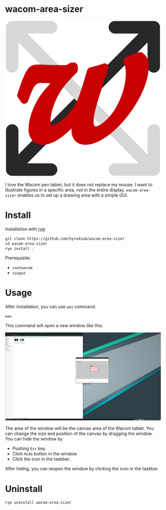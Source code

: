 # wacom-area-sizer

![](src/wacom_area_sizer/icon.svg)

I love the Wacom pen tablet, but it does not replace my mouse.
I want to illustrate figures in a specific area, not in the entire display.
`wacom-area-sizer` enables us to set up a drawing area with a simple GUI.

# Install

Installation with [rye](https://github.com/astral-sh/rye):

```
git clone https://github.com/hyrodium/wacom-area-sizer
cd wacom-area-sizer
rye install .
```

Prerequisite:

- `xsetwacom`
- `xinput`

# Usage

After installation, you can use `was` command.

```
was
```

This command will open a new window like this:

![](screenshot.png)

The area of the window will be the canvas area of the Wacom tablet.
You can change the size and position of the canvas by dragging the window.
You can hide the window by

- Pushing `Esc` key.
- Click `Hide` button in the window.
- Click the icon in the taskbar.

After hiding, you can reopen the window by clicking the icon in the taskbar.

# Uninstall

```
rye uninstall wacom-area-sizer
```
